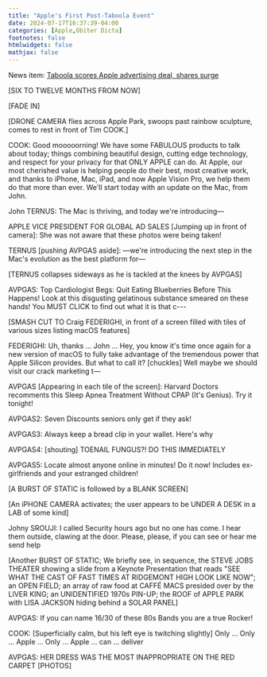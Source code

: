 ```yaml
---
title: "Apple's First Post-Taboola Event"
date: 2024-07-17T16:37:39-04:00
categories: [Apple,Obiter Dicta]
footnotes: false
htmlwidgets: false
mathjax: false
---
```



News item: [Taboola scores Apple advertising deal, shares surge](https://www.reuters.com/business/media-telecom/taboola-scores-apple-advertising-deal-shares-surge-2024-07-16/)


[SIX TO TWELVE MONTHS FROM NOW]

[FADE IN]

[DRONE CAMERA flies across Apple Park, swoops past rainbow sculpture, comes to rest in front of Tim COOK.]

COOK: Good mooooorning! We have some FABULOUS products to talk about today; things combining beautiful design, cutting edge technology, and respect for your privacy for that ONLY APPLE can do. At Apple, our most cherished value is helping people do their best, most creative work, and thanks to iPhone, Mac, iPad, and now Apple Vision Pro, we help them do that more than ever. We'll start today with an update on the Mac, from John.

John TERNUS: The Mac is thriving, and today we're introducing—

APPLE VICE PRESIDENT FOR GLOBAL AD SALES [Jumping up in front of camera]: She was not aware that these photos were being taken! 

TERNUS [pushing AVPGAS aside]: —we're introducing the next step in the Mac's evolution as the best platform for— 

[TERNUS collapses sideways as he is tackled at the knees by AVPGAS]

AVPGAS: Top Cardiologist Begs: Quit Eating Blueberries Before This Happens! Look at this disgusting gelatinous substance smeared on these hands! You MUST CLICK to find out what it is that c---

[SMASH CUT TO Craig FEDERIGHI, in front of a screen filled with tiles of various sizes listing macOS features]

FEDERIGHI: Uh, thanks ... John ... Hey, you know it's time once again for a new version of macOS to fully take advantage of the tremendous power that Apple Silicon provides. But what to call it? [chuckles] Well maybe we should visit our crack marketing t—

AVPGAS [Appearing in each tile of the screen]: Harvard Doctors recomments this Sleep Apnea Treatment Without CPAP (It's Genius). Try it tonight!
 
AVPGAS2: Seven Discounts seniors only get if they ask!

AVPGAS3: Always keep a bread clip in your wallet. Here's why

AVPGAS4: [shouting] TOENAIL FUNGUS?! DO THIS IMMEDIATELY

AVPGAS5: Locate almost anyone online in minutes! Do it now! Includes ex-girlfriends and your estranged children! 

[A BURST OF STATIC is followed by a BLANK SCREEN]

[An iPHONE CAMERA activates; the user appears to be UNDER A DESK in a LAB of some kind]

Johny SROUJI: I called Security hours ago but no one has come. I hear them outside, clawing at the door. Please, please, if you can see or hear me send help

[Another BURST OF STATIC; We briefly see, in sequence, the STEVE JOBS THEATER showing a slide from a Keynote Presentation that reads "SEE WHAT THE CAST OF FAST TIMES AT RIDGEMONT HIGH LOOK LIKE NOW"; an OPEN FIELD; an array of raw  food at CAFFÉ MACS presided over by the LIVER KING; an UNIDENTIFIED 1970s PIN-UP; the ROOF of APPLE PARK with LISA JACKSON hiding behind a SOLAR PANEL]

AVPGAS: If you can name 16/30 of these 80s Bands you are a true Rocker!

COOK: [Superficially calm, but his left eye is twitching slightly] Only ... Only ... Apple ... Only ... Apple ... can ... deliver

AVPGAS: HER DRESS WAS THE MOST INAPPROPRIATE ON THE RED CARPET [PHOTOS] 

